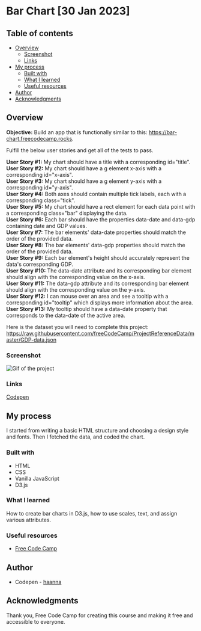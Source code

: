 # Bar Chart [30 Jan 2023]

## Table of contents

- [Overview](#overview)
  - [Screenshot](#screenshot)
  - [Links](#links)
- [My process](#my-process)
  - [Built with](#built-with)
  - [What I learned](#what-i-learned)
  - [Useful resources](#useful-resources)
- [Author](#author)
- [Acknowledgments](#acknowledgments)

## Overview



**Objective:** Build an app that is functionally similar to this: https://bar-chart.freecodecamp.rocks.

Fulfill the below user stories and get all of the tests to pass. 

**User Story #1:** My chart should have a title with a corresponding id="title". <br>
**User Story #2:** My chart should have a g element x-axis with a corresponding id="x-axis". <br>
**User Story #3:** My chart should have a g element y-axis with a corresponding id="y-axis". <br>
**User Story #4:** Both axes should contain multiple tick labels, each with a corresponding class="tick". <br>
**User Story #5:** My chart should have a rect element for each data point with a corresponding class="bar" displaying the data. <br>
**User Story #6:** Each bar should have the properties data-date and data-gdp containing date and GDP values. <br>
**User Story #7:** The bar elements' data-date properties should match the order of the provided data. <br>
**User Story #8:** The bar elements' data-gdp properties should match the order of the provided data. <br>
**User Story #9:** Each bar element's height should accurately represent the data's corresponding GDP. <br>
**User Story #10:** The data-date attribute and its corresponding bar element should align with the corresponding value on the x-axis. <br>
**User Story #11:** The data-gdp attribute and its corresponding bar element should align with the corresponding value on the y-axis. <br>
**User Story #12:** I can mouse over an area and see a tooltip with a corresponding id="tooltip" which displays more information about the area. <br>
**User Story #13:** My tooltip should have a data-date property that corresponds to the data-date of the active area. <br>

Here is the dataset you will need to complete this project: https://raw.githubusercontent.com/freeCodeCamp/ProjectReferenceData/master/GDP-data.json


### Screenshot

![Gif of the project](./gif_barchart.gif)

### Links

[Codepen](https://codepen.io/haanna/pen/VwBBWaG)

## My process

I started from writing a basic HTML structure and choosing a design style and fonts. Then I fetched the data, and coded the chart.

### Built with

- HTML
- CSS
- Vanilla JavaScript
- D3.js

### What I learned

How to create bar charts in D3.js, how to use scales, text, and assign various attributes.

### Useful resources

- [Free Code Camp](https://www.freecodecamp.org/learn)

## Author

- Codepen - [haanna](https://codepen.io/ecrujido)

## Acknowledgments

Thank you, Free Code Camp for creating this course and making it free and accessible to everyone.